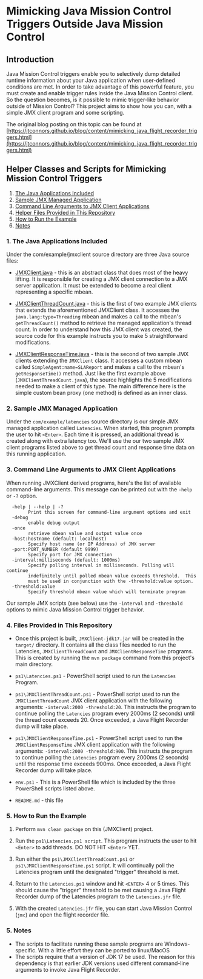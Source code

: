 # Mimicking Java Mission Control Triggers Outside Java Mission Control

## Introduction
Java Mission Control triggers enable you to selectively dump detailed runtime information about your Java application when user-defined conditions are met.  In order to take advantage of this powerful feature, you must create and enable trigger rules inside the Java Mission Control client.  So the question becomes, is it possible to mimic trigger-like behavior outside of Mission Control?  This project aims to show how you can, with a simple JMX client program and some scripting.

The original blog posting on this topic can be found at [https://jtconnors.github.io/blog/content/mimicking_java_flight_recorder_triggers.html](https://jtconnors.github.io/blog/content/mimicking_java_flight_recorder_triggers.html)

## Helper Classes and Scripts for Mimicking Mission Control Triggers

1.  [The Java Applications Included](#applications)
2.  [Sample JMX Managed Application](#latencies)
3.  [Command Line Arguments to JMX Client Applications](#args)
4.  [Helper Files Provided in This Repository](#files)
5.  [How to Run the Example](#howtorun)
6.  [Notes](#notes)

<a id="markdown-applications" name="applications"></a>
### 1. The Java Applications Included

Under the com/example/jmxclient source directory are three Java source files:
* [JMXClient.java](src/main/java/com/example/jmxclient/JMXClient.java) - this is an abstract class that does most of the heavy lifting.  It is responsible for creating a JMX client connection to a JMX server application.  It must be extended to become a real client representing a specific mbean.

* [JMXClientThreadCount.java](src/main/java/com/example/jmxclient/JMXClientThreadCount.java) - this is the first of two example JMX clients that extends the aforementioned JMXClient class. It accesses the  ```java.lang:type=Threading``` mbean and makes a call to the mbean's ```getThreadCount()``` method to retrieve the managed application's thread count.  In order to understand how this JMX client was created, the source code for this example instructs you to make 5 straightforward modifications.

* [JMXClientResponseTime.java](src/main/java/com/example/jmxclient/JMXClientResponseTime.java) - this is the second of two sample JMX clients extending the ```JMXClient``` class.  It accesses a custom mbean called ```SimpleAgent:name=SLAReport``` and makes a call to the mbean's ```getResponseTime()``` method. Just like the first example above (```JMXClientThreadCount.java```), the source highlights the 5 modifications needed to make a client of this type.  The main difference here is the simple custom bean proxy (one method) is defined as an inner class.

<a id="markdown-latencies" name="latencies"></a>
### 2. Sample JMX Managed Application

Under the ```com/example/latencies``` source directory is our simple JMX managed
application called ```Latencies```.  When started, this program prompts the user
to hit ```<Enter>```.  Each time it is pressed, an additional thread is created
along with extra latency too.  We'll use the our two sample JMX client
programs listed above to get thread count and response time data on this
running application.

<a id="markdown-args" name="args"></a>
### 3. Command Line Arguments to JMX Client Applications

When running JMXClient derived programs, here's the list of available command-line arguments.  This message can be printed out with the ```-help``` or ```-?``` option.

      -help | --help | -?
            Print this screen for command-line argument options and exit
      -debug
            enable debug output
      -once
            retrieve mbean value and output value once
      -host:hostname (default: localhost)
            Specify host name (or IP Address) of JMX server
      -port:PORT_NUMBER (default 9999)
            Specify port for JMX connection
      -interval:milliseconds (default: 1000ms)
            Specify polling interval in milliseconds. Polling will continue
            indefinitely until polled mbean value exceeds threshold.  This
            must be used in conjunction with the -threshold:value option.
      -threshold:value
            Specify threshold mbean value which will terminate program

Our sample JMX scripts (see below) use the ```-interval``` and ```-threshold``` options to mimic Java Mission Control trigger behavior.


<a id="markdown-files" name="files"></a>
### 4. Files Provided in This Repository

* Once this project is built, ```JMXClient-jdk17.jar``` will be created in the ```target/``` directory.  It contains all the class files needed to run the Latencies,
        ```JMXClientThreadCount``` and ```JMXClientResponseTime``` programs.  This is created by running the ```mvn package``` command from this project's main directory.

* ```ps1\Latencies.ps1``` - PowerShell script used to run the ```Latencies``` Program.

* ```ps1\JMXClientThreadCount.ps1``` - PowerShell script used to run the ```JMXClientThreadCount``` JMX client application with the following arguments: ```-interval:2000 -threshold:20```.  This instructs the program to continue polling the ```Latencies``` program every 2000ms (2 seconds) until the thread count exceeds 20.  Once exceeded, a Java Flight Recorder dump will take place. 
    
* ```ps1\JMXClientResponseTime.ps1``` - PowerShell script used to run the ```JMXClientResponseTime``` JMX client application with the following arguments: ```-interval:2000 -threshold:900```. This instructs the program to continue polling the ```Latencies``` program every 2000ms (2 seconds) until the response time exceeds 900ms.  Once exceeded, a Java Flight Recorder dump will take place.

* ```env.ps1``` - This is a PowerShell file which is included by the three PowerShell scripts listed above.

* ```README.md``` - this file

<a id="markdown-howtorun" name="howtorun"></a>
### 5. How to Run the Example

1. Perform ```mvn clean package``` on this (JMXClient) project.

2. Run the ```ps1\Latencies.ps1 script```.  This program instructs the user to hit
       ```<Enter>``` to add threads.  DO NOT HIT ```<Enter>``` YET.

4. Run either the ```ps1\JMXClientThreadCount.ps1``` or ```ps1\JMXClientResponseTime.ps1```
       script. It will continually poll the Latencies program until the
       designated "trigger" threshold is met.

5. Return to the ```Latencies.ps1``` window and hit ```<ENTER>``` 4 or 5 times.  This 
       should cause the "trigger" threshold to be met causing a Java Flight 
       Recorder dump of the Latencies program to the ```Latencies.jfr``` file.

6. With the created ```Latencies.jfr``` file, you can start Java Mission Control
       (```jmc```) and open the flight recorder file.

<a id="markdown-notes" name="notes"></a>
### 5. Notes
* The scripts to facilitate running these sample programs are Windows-specific.  With a little effort they can be ported to linux/MacOS
* The scripts require that a version of JDK 17 be used.  The reason for this dependency is that earlier JDK versions used different command-line arguments to invoke Java Flight Recorder.  
